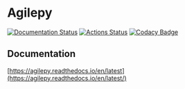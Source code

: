 # Agilepy

[![Documentation Status](https://readthedocs.org/projects/agilepy/badge/?version=latest)](https://agilepy.readthedocs.io/en/latest/?badge=latest)
[![Actions Status](https://github.com/AGILESCIENCE/Agilepy/workflows/CI/CD/badge.svg)](https://github.com/AGILESCIENCE/Agilepy/actions)
[![Codacy Badge](https://api.codacy.com/project/badge/Grade/1729ff523c6546188e94006ef0c8c594)](https://www.codacy.com/gh/AGILESCIENCE/Agilepy?utm_source=github.com&amp;utm_medium=referral&amp;utm_content=AGILESCIENCE/Agilepy&amp;utm_campaign=Badge_Grade)

## Documentation
[https://agilepy.readthedocs.io/en/latest](https://agilepy.readthedocs.io/en/latest/)
